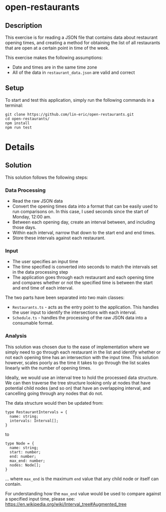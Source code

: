 # open-restaurants

## Description

This exercise is for reading a JSON file that contains data about restaurant opening times, and creating a method for obtaining the list of all restaurants that are open at a certain point in time of the week.

This exercise makes the following assumptions:

- Date and times are in the same time zone
- All of the data in `restaurant_data.json` are valid and correct

## Setup

To start and test this application, simply run the following commands in a terminal:

```
git clone https://github.com/lin-eric/open-restaurants.git
cd open-restaurants/
npm install
npm run test
```

# Details

## Solution

This solution follows the following steps:

### Data Processing

- Read the raw JSON data
- Convert the opening times data into a format that can be easily used to run comparisons on. In this case, I used seconds since the start of Monday, 12:00 am.
- Between each opening day, create an interval between, and including those days.
- Within each interval, narrow that down to the start end and end times.
- Store these intervals against each restaurant.

### Input

- The user specifies an input time
- The time specified is converted into seconds to match the intervals set in the data processing step
- The application goes through each restaurant and each opening time and compares whether or not the specified time is between the start and end time of each interval.

The two parts have been separated into two main classes:

- `Restaurants.ts` - acts as the entry point to the application. This handles the user input to identify the intersections with each interval.
- `Schedule.ts` - handles the processing of the raw JSON data into a consumable format.

### Analysis

This solution was chosen due to the ease of implementation where we simply need to go through each restaurant in the list and identify whether or not each opening time has an intersection with the input time. This solution however, scales poorly as the time it takes to go through the list scales linearly with the number of opening times.

Ideally, we would use an interval tree to hold the processed data structure. We can then traverse the tree structure looking only at nodes that have potential child nodes (and so on) that have an overlapping interval, and cancelling going through any nodes that do not.

The data structure would then be updated from:

```
type RestaurantIntervals = {
  name: string;
  intervals: Interval[];
}
```

to

```
type Node = {
  name: string;
  start: number;
  end: number;
  max_end: number;
  nodes: Node[];
}
```

... where `max_end` is the maximum `end` value that any child node or itself can contain.

For understanding how the `max_end` value would be used to compare against a specified input time, please see: https://en.wikipedia.org/wiki/Interval_tree#Augmented_tree

